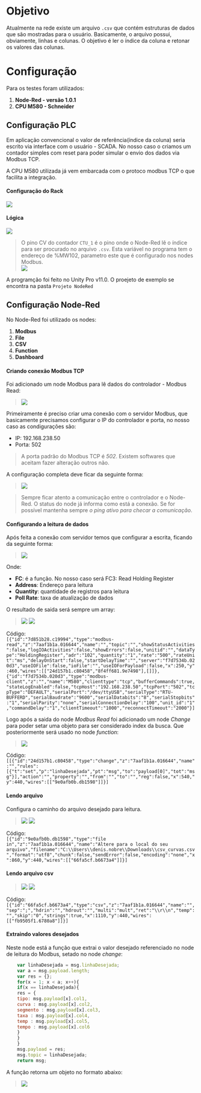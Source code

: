 # Objetivo

Atualmente na rede existe um arquivo `.csv` que contém estruturas de dados que são mostradas para o usuário.
Basicamente, o arquivo possui, obviamente, linhas e colunas. O objetivo é ler o índice da coluna e retonar os valores das colunas.


# Configuração

Para os testes foram utilizados:
1. **Node-Red - versão 1.0.1**
2. **CPU M580 - Schneider**

## Configuração PLC

Em aplicação convencional o valor de referência(índice da coluna) seria escrito via interface com o usuário - SCADA. No nosso caso o criamos um contador simples com reset para poder simular o envio dos dados via Modbus TCP.

A CPU M580 utilizada já vem embarcada com o protoco modbus TCP o que facilita a integração.


#### Configuração do Rack
<img src="https://github.com/dedynobre/dados-modbus-csv/blob/master/imagens/config-rack.png"/></br>

#### Lógica
<img src="https://github.com/dedynobre/dados-modbus-csv/blob/master/imagens/logica.png"/></br>

> O pino CV do contador `CTU_1` é o pino onde o Node-Red lê o índice para ser procurado no arquivo `.csv`.
> Esta variável no programa tem o endereço de %MW102, parametro este que é configurado nos nodes Modbus.</br>
> <img src="https://github.com/dedynobre/dados-modbus-csv/blob/master/imagens/Var.png"/>


A programção foi feito no Unity Pro v11.0.
O proejeto de exemplo se encontra na pasta `Projeto NodeRed`

## Configuração Node-Red

No Node-Red foi utilizado os nodes:
1. **Modbus**
2. **File**
3. **CSV**
4. **Function**
5. **Dashboard**

#### Criando conexão Modbus TCP

Foi adicionado um node Modbus para lê dados do controlador - Modbus Read:
> <img src="https://github.com/dedynobre/dados-modbus-csv/blob/master/imagens/config-modbus-01.png"/>

Primeiramente é preciso criar uma conexão com o servidor Modbus, que basicamente precisamos configurar o IP do controlador e porta, no nosso caso as condigurações são:
* IP: 192.168.238.50
* Porta: 502

> A porta padrão do Modbus TCP é *502*. Existem softwares que aceitam fazer alteração outros não.

A configuração completa deve ficar da seguinte forma:
> <img src="https://github.com/dedynobre/dados-modbus-csv/blob/master/imagens/config-modbus-02.png"/>


> Sempre ficar atento a comunicação entre o controlador e o Node-Red. O status do node já informa como está a conexão. Se for possível mantenha sempre *o ping ativo para checar a comunicação*.


#### Configurando a leitura de dados

Após feita a conexão com servidor temos que configurar a escrita, ficando da seguinte forma:
> <img src="https://github.com/dedynobre/dados-modbus-csv/blob/master/imagens/config-modbus-02.png"/>

Onde:
* **FC**: é a função. No nosso caso será FC3: Read Holding Register
* **Address**: Endereço para leitura
* **Quantity**: quantidade de registros para leitura
* **Poll Rate**: taxa de atualização de dados

O resultado de saida será sempre um array:
> <img src="https://github.com/dedynobre/dados-modbus-csv/blob/master/imagens/node-config-02.png"/>
> <img src="https://github.com/dedynobre/dados-modbus-csv/blob/master/imagens/node-config-01.png"/>

Código:</br>
	```
	[{"id":"7d851b28.c19994","type":"modbus-read","z":"7aaf1b1a.016644","name":"","topic":"","showStatusActivities":false,"logIOActivities":false,"showErrors":false,"unitid":"","dataType":"HoldingRegister","adr":"102","quantity":"1","rate":"500","rateUnit":"ms","delayOnStart":false,"startDelayTime":"","server":"f7d7534b.020d3","useIOFile":false,"ioFile":"","useIOForPayload":false,"x":250,"y":460,"wires":[["24d157b1.c80458","8f4ff681.9e7498"],[]]},{"id":"f7d7534b.020d3","type":"modbus-client","z":"","name":"M580","clienttype":"tcp","bufferCommands":true,"stateLogEnabled":false,"tcpHost":"192.168.238.50","tcpPort":"502","tcpType":"DEFAULT","serialPort":"/dev/ttyUSB","serialType":"RTU-BUFFERD","serialBaudrate":"9600","serialDatabits":"8","serialStopbits":"1","serialParity":"none","serialConnectionDelay":"100","unit_id":"1","commandDelay":"1","clientTimeout":"1000","reconnectTimeout":"2000"}]
	```

Logo após a saida do node *Modbus Read* foi adicionado um node *Change* para poder setar uma objeto para ser considerado index da busca. Que posteriormente será usado no node *function*:
> <img src="https://github.com/dedynobre/dados-modbus-csv/blob/master/imagens/node-config-04.png"/>

Código: </br>
	```
	[[{"id":"24d157b1.c80458","type":"change","z":"7aaf1b1a.016644","name":"","rules":[{"t":"set","p":"linhaDesejada","pt":"msg","to":"payload[0]","tot":"msg"}],"action":"","property":"","from":"","to":"","reg":false,"x":540,"y":440,"wires":[["9e0afb0b.db1598"]]}]
	```

#### Lendo arquivo

Configura o caminho do arquivo desejado para leitura.
> <img src="https://github.com/dedynobre/dados-modbus-csv/blob/master/imagens/node-config-05.png"/>
> <img src="https://github.com/dedynobre/dados-modbus-csv/blob/master/imagens/node-config-06.png"/>

Código: </br>
	```
	[{"id":"9e0afb0b.db1598","type":"file in","z":"7aaf1b1a.016644","name":"Altere para o local do seu arquivo","filename":"C:\\Users\\denis.nobre\\Downloads\\csv_curvas.csv","format":"utf8","chunk":false,"sendError":false,"encoding":"none","x":860,"y":440,"wires":[["66fa5cf.b6673a4"]]}]
	```

#### Lendo arquivo csv
> <img src="https://github.com/dedynobre/dados-modbus-csv/blob/master/imagens/node-config-07.png"/>
> <img src="https://github.com/dedynobre/dados-modbus-csv/blob/master/imagens/node-config-08.png"/>
Código: </br>
	```
	[{"id":"66fa5cf.b6673a4","type":"csv","z":"7aaf1b1a.016644","name":"","sep":";","hdrin":"","hdrout":"","multi":"mult","ret":"\\r\\n","temp":"","skip":"0","strings":true,"x":1110,"y":440,"wires":[["fb9505f1.6780a8"]]}]
	```


#### Extraindo valores desejados

Neste node está a função que extrai o valor desejado referenciado no node de leitura do Modbus, setado no node *change*:

```javascript
    var linhaDesejada = msg.linhaDesejada;
    var a = msg.payload.length;
    var res = {};
    for(x = 1; x < a; x++){
    if(x == linhaDesejada){
    res = {
    tipo: msg.payload[x].col1,
    curva : msg.payload[x].col2,
    segmento : msg.payload[x].col3,
    taxa : msg.payload[x].col4,
    temp : msg.payload[x].col5,
    tempo : msg.payload[x].col6
    }
    }
    }
    msg.payload = res;
    msg.topic = linhaDesejada;
    return msg;
```


A função retorna um objeto no formato abaixo:
> <img src="https://github.com/dedynobre/dados-modbus-csv/blob/master/imagens/node-config-09.png"/>